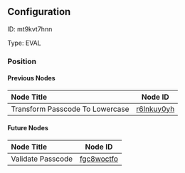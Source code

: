 # <nil>
## Configuration
ID:  mt9kvt7hnn

Type: EVAL 








### Position

#### Previous Nodes
| Node Title | Node ID |
| :------------- | ------------ |
| Transform Passcode To Lowercase | [r6lnkuy0yh](./r6lnkuy0yh.md) | 
 
 #### Future Nodes
| Node Title | Node ID |
| :------------- | ------------ |
| Validate Passcode |[fgc8woctfo](./fgc8woctfo.md) | 